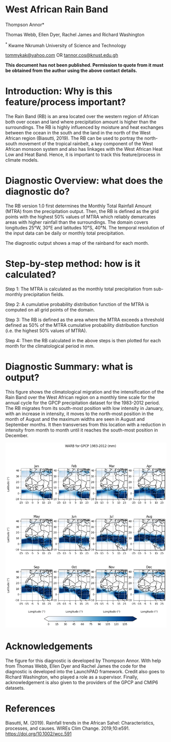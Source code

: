 # West African Rain Band
Thompson Annor<sup>**</sup>***

Thomas Webb, Ellen Dyer, Rachel James and Richard Washington

<sup>*</sup> Kwame Nkrumah University of Science and Technology
 
tommykak@yahoo.com 
OR
tannor.cos@knust.edu.gh

**This document has not been published. Permission to quote from it must be obtained from the author using the above contact details.**


# Introduction: Why is this feature/process important?
The Rain Band (RB) is an area located over the western region of African both over ocean and land where precipitation amount is higher than the surroundings. The RB is highly influenced by moisture and heat exchanges between the ocean in the south and the land in the north of the West African region (Biasutti, 2019). The RB can be used to portray the north-south movement of the tropical rainbelt, a key component of the West African monsoon system and also has linkages with the West African Heat Low and Heat Band. Hence, it is important to track this feature/process in climate models. 

# Diagnostic Overview: what does the diagnostic do?
The RB version 1.0 first determines the Monthly Total Rainfall Amount (MTRA) from the precipitation output. Then, the RB is defined as the grid points with the highest 50% values of MTRA which reliably demarcates areas with higher rainfall than the surroundings. The domain covers longitudes 25°W, 30°E  and latitudes 10°S, 40°N. The temporal resolution of the input data can be daily or monthly total precipitation. 

The diagnostic output shows a map of the rainband for each month.

# Step-by-step method: how is it calculated?     
Step 1: The MTRA is calculated as the monthly total precipitation from sub-monthly precipitation fields.

Step 2: A cumulative probability distribution function of the MTRA is computed on all grid points of the domain.

Step 3: The RB is defined as the area where the MTRA exceeds a threshold defined as 50% of the MTRA cumulative probability distribution function (i.e. the highest 50% values of MTRA).

Step 4: Then the RB calculated in the above steps is then plotted for each month for the climatological period in mm. 

# Diagnostic Summary: what is output?
This figure shows the climatological migration and the intensification of the Rain Band over the West African region on  a monthly time scale for the annual cycle for the GPCP precipitation dataset for the 1983-2012 period. The RB migrates from its south-most position with low intensity in January, with an increase in intensity, it moves to the north-most position in the month of August and the maximum widths are seen in August and September months. It then transverses from this location with a reduction in intensity from month to month until it reaches the south-most position in December.

![](https://github.com/Priority-on-African-Diagnostics/LaunchPAD/blob/master/DIAGNOSTICS/West_African_Heat_Low_Rain_Band_Heat_Band/png/GPCP_WARB__WAPB_plot.png)

# Acknowledgements
The figure for this diagnostic is developed by Thompson Annor. With help from Thomas Webb, Ellen Dyer and Rachel James the code for the diagnostic is developed into the LaunchPAD framework. Credit also goes to Richard Washington, who played a role as a supervisor. Finally, acknowledgement is also given to the providers of the GPCP and CMIP6 datasets.  

# References
Biasutti, M. (2019). Rainfall trends in the African Sahel: Characteristics, processes, and causes. WIREs Clim Change. 2019;10:e591. https://doi.org/10.1002/wcc.591
